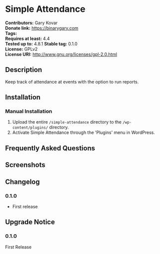# Simple Attendance #
**Contributors:**      Gary Kovar  
**Donate link:**       https://binarygary.com  
**Tags:**  
**Requires at least:** 4.4  
**Tested up to:**      4.8.1 
**Stable tag:**        0.1.0  
**License:**           GPLv2  
**License URI:**       http://www.gnu.org/licenses/gpl-2.0.html  

## Description ##

Keep track of attendance at events with the option to run reports.

## Installation ##

### Manual Installation ###

1. Upload the entire `/simple-attendance` directory to the `/wp-content/plugins/` directory.
2. Activate Simple Attendance through the 'Plugins' menu in WordPress.

## Frequently Asked Questions ##


## Screenshots ##


## Changelog ##

### 0.1.0 ###
* First release

## Upgrade Notice ##

### 0.1.0 ###
First Release
